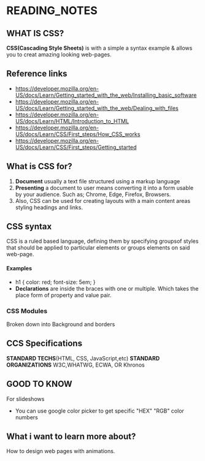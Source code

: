 # READING_NOTES

## WHAT IS CSS?

**CSS(Cascading Style Sheets)** is with a simple a syntax example & allows you to creat amazing looking web-pages.

## Reference links

- https://developer.mozilla.org/en-US/docs/Learn/Getting_started_with_the_web/Installing_basic_software 
- https://developer.mozilla.org/en-US/docs/Learn/Getting_started_with_the_web/Dealing_with_files
- https://developer.mozilla.org/en-US/docs/Learn/HTML/Introduction_to_HTML
- https://developer.mozilla.org/en-US/docs/Learn/CSS/First_steps/How_CSS_works
- https://developer.mozilla.org/en-US/docs/Learn/CSS/First_steps/Getting_started

## What is CSS for?

1. **Document** usually a text file structured using a markup language
2. **Presenting** a document to user means converting it into a form usable by your audience. Such as; Chrome, Edge, Firefox, Browsers.
3. Also, CSS can be used for creating layouts with a main content areas styling headings and links. 

## CSS syntax 

CSS is a ruled based language, defining them by specifying groupsof styles that should be applied to particular elements or groups elements on said  web-page.

#### Examples
- h1 {
    color: red;
    font-size: 5em;
}   
- **Declarations** are inside the braces with one or multiple. Which takes the place form of property and value pair.

### CSS Modules
Broken down into 
Background and borders

## CCS Specifications

**STANDARD TECHS**(HTML, CSS, JavaScript,etc)
**STANDARD ORGANIZATIONS** W3C,WHATWG, ECWA, OR Khronos

## GOOD TO KNOW
For slideshows         <link href="style.css" rel="stylesheet"/>


- You can use google color picker to get specific "HEX" "RGB" color numbers
 ## What i want to learn more about?
 How to design web pages with animations.